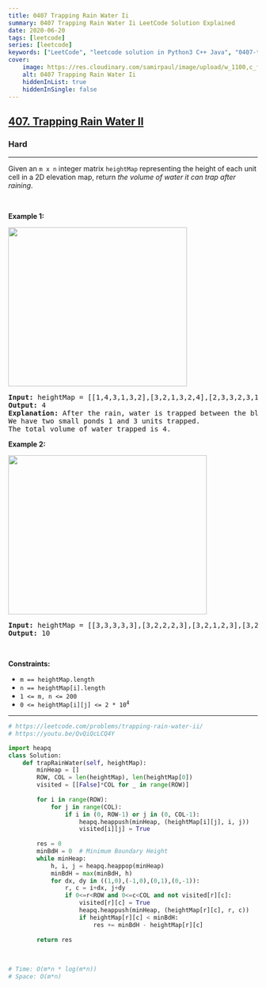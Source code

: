 ```yaml
---
title: 0407 Trapping Rain Water Ii
summary: 0407 Trapping Rain Water Ii LeetCode Solution Explained
date: 2020-06-20
tags: [leetcode]
series: [leetcode]
keywords: ["LeetCode", "leetcode solution in Python3 C++ Java", "0407-trapping-rain-water-ii LeetCode Solution Explained"]
cover:
    image: https://res.cloudinary.com/samirpaul/image/upload/w_1100,c_fit,co_rgb:FFFFFF,l_text:Arial_75_bold:0407 Trapping Rain Water Ii - Solution Explained/problem-solving.webp
    alt: 0407 Trapping Rain Water Ii
    hiddenInList: true
    hiddenInSingle: false
---
```



<h2><a href="https://leetcode.com/problems/trapping-rain-water-ii/">407. Trapping Rain Water II</a></h2><h3>Hard</h3><hr><div><p>Given an <code>m x n</code> integer matrix <code>heightMap</code> representing the height of each unit cell in a 2D elevation map, return <em>the volume of water it can trap after raining</em>.</p>

<p>&nbsp;</p>
<p><strong class="example">Example 1:</strong></p>
<img alt="" src="https://assets.leetcode.com/uploads/2021/04/08/trap1-3d.jpg" style="width: 361px; height: 321px;">
<pre><strong>Input:</strong> heightMap = [[1,4,3,1,3,2],[3,2,1,3,2,4],[2,3,3,2,3,1]]
<strong>Output:</strong> 4
<strong>Explanation:</strong> After the rain, water is trapped between the blocks.
We have two small ponds 1 and 3 units trapped.
The total volume of water trapped is 4.
</pre>

<p><strong class="example">Example 2:</strong></p>
<img alt="" src="https://assets.leetcode.com/uploads/2021/04/08/trap2-3d.jpg" style="width: 401px; height: 321px;">
<pre><strong>Input:</strong> heightMap = [[3,3,3,3,3],[3,2,2,2,3],[3,2,1,2,3],[3,2,2,2,3],[3,3,3,3,3]]
<strong>Output:</strong> 10
</pre>

<p>&nbsp;</p>
<p><strong>Constraints:</strong></p>

<ul>
	<li><code>m == heightMap.length</code></li>
	<li><code>n == heightMap[i].length</code></li>
	<li><code>1 &lt;= m, n &lt;= 200</code></li>
	<li><code>0 &lt;= heightMap[i][j] &lt;= 2 * 10<sup>4</sup></code></li>
</ul>
</div>

---




```python
# https://leetcode.com/problems/trapping-rain-water-ii/
# https://youtu.be/QvQiQcLCQ4Y

import heapq
class Solution:
    def trapRainWater(self, heightMap):
        minHeap = []
        ROW, COL = len(heightMap), len(heightMap[0])
        visited = [[False]*COL for _ in range(ROW)]
        
        for i in range(ROW):
            for j in range(COL):
                if i in (0, ROW-1) or j in (0, COL-1):
                    heapq.heappush(minHeap, (heightMap[i][j], i, j))
                    visited[i][j] = True
        
        res = 0
        minBdH = 0  # Minimum Boundary Height
        while minHeap:
            h, i, j = heapq.heappop(minHeap)
            minBdH = max(minBdH, h)
            for dx, dy in ((1,0),(-1,0),(0,1),(0,-1)):
                r, c = i+dx, j+dy
                if 0<=r<ROW and 0<=c<COL and not visited[r][c]:
                    visited[r][c] = True
                    heapq.heappush(minHeap, (heightMap[r][c], r, c))
                    if heightMap[r][c] < minBdH:
                        res += minBdH - heightMap[r][c]
        
        return res
    
    
    
# Time: O(m*n * log(m*n))
# Space: O(m*n)
```
